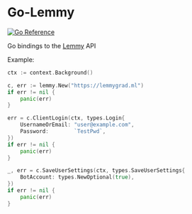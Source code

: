 # Go-Lemmy

[![Go Reference](https://pkg.go.dev/badge/go.arsenm.dev/go-lemmy.svg)](https://pkg.go.dev/go.arsenm.dev/go-lemmy)

Go bindings to the [Lemmy](https://join-lemmy.org) API

Example:

```go
ctx := context.Background()

c, err := lemmy.New("https://lemmygrad.ml")
if err != nil {
	panic(err)
}

err = c.ClientLogin(ctx, types.Login{
	UsernameOrEmail: "user@example.com",
	Password:        `TestPwd`,
})
if err != nil {
	panic(err)
}

_, err = c.SaveUserSettings(ctx, types.SaveUserSettings{
	BotAccount: types.NewOptional(true),
})
if err != nil {
	panic(err)
}
```